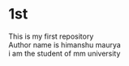 # 1st
This is my first repository
<br>
Author name is himanshu maurya
<br>
i am the student of mm university
